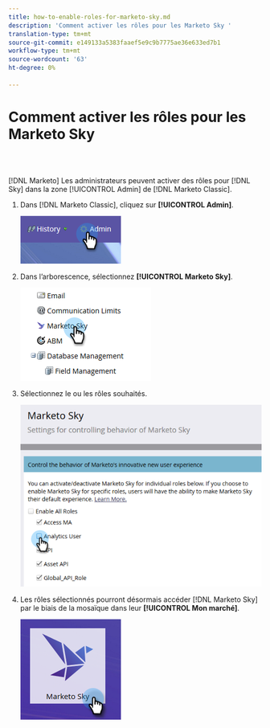 ```yaml
---
title: how-to-enable-roles-for-marketo-sky.md
description: 'Comment activer les rôles pour les Marketo Sky '
translation-type: tm+mt
source-git-commit: e149133a5383faaef5e9c9b7775ae36e633ed7b1
workflow-type: tm+mt
source-wordcount: '63'
ht-degree: 0%

---
```



# Comment activer les rôles pour les Marketo Sky

<br> 

[!DNL Marketo] Les administrateurs peuvent activer des rôles pour [!DNL Sky] dans la zone [!UICONTROL Admin] de [!DNL Marketo Classic].

1. Dans [!DNL Marketo Classic], cliquez sur **[!UICONTROL Admin]**.

   ![Image un](/help/sky/assets/home/how-to-enable-roles-for-marketo-sky/how-to-enable-roles-for-marketo-sky-1.png)

1. Dans l’arborescence, sélectionnez **[!UICONTROL Marketo Sky]**.

   ![Image 2](/help/sky/assets/home/how-to-enable-roles-for-marketo-sky/how-to-enable-roles-for-marketo-sky-2.png)

1. Sélectionnez le ou les rôles souhaités.

   ![Image trois](/help/sky/assets/home/how-to-enable-roles-for-marketo-sky/how-to-enable-roles-for-marketo-sky-3.png)

1. Les rôles sélectionnés pourront désormais accéder [!DNL Marketo Sky] par le biais de la mosaïque dans leur **[!UICONTROL Mon marché]**.

   ![Image 4](/help/sky/assets/home/how-to-enable-roles-for-marketo-sky/how-to-enable-roles-for-marketo-sky-4.png)